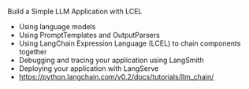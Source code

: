 Build a Simple LLM Application with LCEL
- Using language models
- Using PromptTemplates and OutputParsers
- Using LangChain Expression Language (LCEL) to chain components together
- Debugging and tracing your application using LangSmith
- Deploying your application with LangServe
- https://python.langchain.com/v0.2/docs/tutorials/llm_chain/
